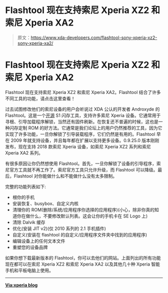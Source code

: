 # Flashtool 现在支持索尼 Xperia XZ2 和索尼 Xperia XA2

> 原文：<https://www.xda-developers.com/flashtool-sony-xperia-xz2-sony-xperia-xa2/>

# Flashtool 现在支持索尼 Xperia XZ2 和索尼 Xperia XA2

Flashtool 现在支持索尼 Xperia XZ2 和索尼 Xperia XA2。Flashtool 结合了许多不同工具的功能，请点击这里查看！

过去试图修改他们的索尼设备的用户会听说过 XDA 公认的开发者 Androxyde 的 Flashtool。这是一个[开源](https://github.com/Androxyde/Flashtool) S1 闪存工具，支持许多索尼 Xperia 设备。它通常用于寻根、引导加载程序解锁，当然还有固件刷新。在恢复还不普遍的时候，这也是一种闪存定制 ROM 的好方法。它通常是我们论坛上的用户仍然推荐的工具，因为它实现了许多功能，一旦你解锁了引导装载程序，它们仍然是有用的。Flashtool 早在 2009 年就支持设备，并且每年都在扩展以支持更多设备。0.9.25.0 版本刚刚发布，现在支持 2018 款索尼 Xperia 设备，如索尼 Xperia XZ2 系列和索尼 Xperia XA2 系列。

有很多原因让你仍然想使用 Flashtool。首先，一旦你解锁了设备的引导程序，索尼官方工具就不再工作了。索尼官方工具只允许升级，而 Flashtool 可以降级。最后，Flashtool 对你能做什么和不能做什么没有太多限制。

完整的功能列表如下:

*   根你的手机
*   安装恢复、busybox、自定义内核
*   清理你的 ROM(删除/系统/应用程序你选择的应用程序)(小心，除非你真的知道你在做什么，不要修改默认列表。这会让你的手机卡在 SE Logo 上)
*   清除 Dalvik 缓存
*   优化(安装 JIT v2)(仅 2010 系列的 2.1 手机插件)
*   自定义(安装在 flashtool 的自定义/应用程序文件夹中找到的应用程序)
*   编辑设备上的任何文本文件
*   重塑您的设备品牌

如果你想下载最新版本的 Flashtool，你可以去他们的网站。上面列出的所有功能现在都可以在索尼 Xperia XZ2 和索尼 Xperia XA2 以及其他几十种 Xperia 智能手机和平板电脑上使用。

* * *

[**Via:xperia blog**](http://www.xperiablog.net/2018/06/22/flashtool-updated-to-support-xperia-xz2-and-xa2-devices-0-9-25-0/)